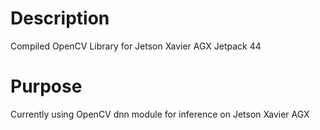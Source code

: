 # Description
Compiled OpenCV Library for Jetson Xavier AGX Jetpack 44

# Purpose
Currently using OpenCV dnn module for inference on Jetson Xavier AGX
